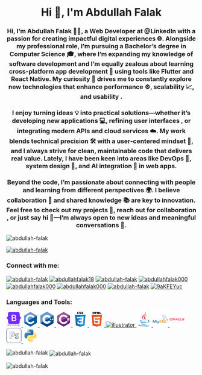 <h1 align="center">Hi 👋, I'm Abdullah Falak</h1>
<h3 align="center">Hi, I’m Abdullah Falak 👨‍💻, a Web Developer at @LinkedIn with a passion for creating impactful digital experiences 🌐. Alongside my professional role, I’m pursuing a Bachelor’s degree in Computer Science 🎓, where I’m expanding my knowledge of software development and I’m equally zealous about learning cross-platform app development 📱 using tools like Flutter and React Native. My curiosity 🚀 drives me to constantly explore new technologies that enhance performance ⚙️, scalability 📈, and usability .</h3>

 <h3 align="center">I enjoy turning ideas 💡 into practical solutions—whether it’s developing new applications ‍💻, refining user interfaces , or integrating modern APIs and cloud services ☁️. My work blends technical precision 🛠️ with a user-centered mindset 🧠, and I always strive for clean, maintainable code that delivers real value. Lately, I have been keen into areas like DevOps 🔧, system design 🧱, and AI integration 🤖 in web apps.</h3>
 
 <h3 align="center"> Beyond the code, I’m passionate about connecting with people and learning from different perspectives 🌍. I believe collaboration 🤝 and shared knowledge 📚 are key to innovation. Feel free to check out my projects 📂, reach out for collaboration , or just say hi 👋—I’m always open to new ideas and meaningful conversations 💬.</h3>

<p align="left"> <img src="https://komarev.com/ghpvc/?username=abdullah-falak&label=Profile%20views&color=0e75b6&style=flat" alt="abdullah-falak" /> </p>

<p align="left"> <a href="https://github.com/ryo-ma/github-profile-trophy"><img src="https://github-profile-trophy.vercel.app/?username=abdullah-falak" alt="abdullah-falak" /></a> </p>

<h3 align="left">Connect with me:</h3>
<p align="left">
<a href="https://dev.to/abdullah-falak" target="blank"><img align="center" src="https://raw.githubusercontent.com/rahuldkjain/github-profile-readme-generator/master/src/images/icons/Social/devto.svg" alt="abdullah-falak" height="30" width="40" /></a>
<a href="https://twitter.com/abdullahfalak18" target="blank"><img align="center" src="https://raw.githubusercontent.com/rahuldkjain/github-profile-readme-generator/master/src/images/icons/Social/twitter.svg" alt="abdullahfalak18" height="30" width="40" /></a>
<a href="https://linkedin.com/in/abdullah-falak" target="blank"><img align="center" src="https://raw.githubusercontent.com/rahuldkjain/github-profile-readme-generator/master/src/images/icons/Social/linked-in-alt.svg" alt="abdullah-falak" height="30" width="40" /></a>
<a href="https://kaggle.com/abdullahfalak000" target="blank"><img align="center" src="https://raw.githubusercontent.com/rahuldkjain/github-profile-readme-generator/master/src/images/icons/Social/kaggle.svg" alt="abdullahfalak000" height="30" width="40" /></a>
<a href="https://instagram.com/abdullahfalak000" target="blank"><img align="center" src="https://raw.githubusercontent.com/rahuldkjain/github-profile-readme-generator/master/src/images/icons/Social/instagram.svg" alt="abdullahfalak000" height="30" width="40" /></a>
<a href="https://www.hackerrank.com/abdullahfalak000" target="blank"><img align="center" src="https://raw.githubusercontent.com/rahuldkjain/github-profile-readme-generator/master/src/images/icons/Social/hackerrank.svg" alt="abdullahfalak000" height="30" width="40" /></a>
<a href="https://www.leetcode.com/abdullah-falak" target="blank"><img align="center" src="https://raw.githubusercontent.com/rahuldkjain/github-profile-readme-generator/master/src/images/icons/Social/leet-code.svg" alt="abdullah-falak" height="30" width="40" /></a>
<a href="https://discord.gg/9aKFEYuc" target="blank"><img align="center" src="https://raw.githubusercontent.com/rahuldkjain/github-profile-readme-generator/master/src/images/icons/Social/discord.svg" alt="9aKFEYuc" height="30" width="40" /></a>
</p>

<h3 align="left">Languages and Tools:</h3>
<p align="left"> <a href="https://getbootstrap.com" target="_blank" rel="noreferrer"> <img src="https://raw.githubusercontent.com/devicons/devicon/master/icons/bootstrap/bootstrap-plain-wordmark.svg" alt="bootstrap" width="40" height="40"/> </a> <a href="https://www.cprogramming.com/" target="_blank" rel="noreferrer"> <img src="https://raw.githubusercontent.com/devicons/devicon/master/icons/c/c-original.svg" alt="c" width="40" height="40"/> </a> <a href="https://www.w3schools.com/cpp/" target="_blank" rel="noreferrer"> <img src="https://raw.githubusercontent.com/devicons/devicon/master/icons/cplusplus/cplusplus-original.svg" alt="cplusplus" width="40" height="40"/> </a> <a href="https://www.w3schools.com/cs/" target="_blank" rel="noreferrer"> <img src="https://raw.githubusercontent.com/devicons/devicon/master/icons/csharp/csharp-original.svg" alt="csharp" width="40" height="40"/> </a> <a href="https://www.w3schools.com/css/" target="_blank" rel="noreferrer"> <img src="https://raw.githubusercontent.com/devicons/devicon/master/icons/css3/css3-original-wordmark.svg" alt="css3" width="40" height="40"/> </a> <a href="https://www.w3.org/html/" target="_blank" rel="noreferrer"> <img src="https://raw.githubusercontent.com/devicons/devicon/master/icons/html5/html5-original-wordmark.svg" alt="html5" width="40" height="40"/> </a> <a href="https://www.adobe.com/in/products/illustrator.html" target="_blank" rel="noreferrer"> <img src="https://www.vectorlogo.zone/logos/adobe_illustrator/adobe_illustrator-icon.svg" alt="illustrator" width="40" height="40"/> </a> <a href="https://www.java.com" target="_blank" rel="noreferrer"> <img src="https://raw.githubusercontent.com/devicons/devicon/master/icons/java/java-original.svg" alt="java" width="40" height="40"/> </a> <a href="https://www.mysql.com/" target="_blank" rel="noreferrer"> <img src="https://raw.githubusercontent.com/devicons/devicon/master/icons/mysql/mysql-original-wordmark.svg" alt="mysql" width="40" height="40"/> </a> <a href="https://www.oracle.com/" target="_blank" rel="noreferrer"> <img src="https://raw.githubusercontent.com/devicons/devicon/master/icons/oracle/oracle-original.svg" alt="oracle" width="40" height="40"/> </a> <a href="https://www.photoshop.com/en" target="_blank" rel="noreferrer"> <img src="https://raw.githubusercontent.com/devicons/devicon/master/icons/photoshop/photoshop-line.svg" alt="photoshop" width="40" height="40"/> </a> <a href="https://www.python.org" target="_blank" rel="noreferrer"> <img src="https://raw.githubusercontent.com/devicons/devicon/master/icons/python/python-original.svg" alt="python" width="40" height="40"/> </a> </p>

<p><img align="left" src="https://github-readme-stats.vercel.app/api/top-langs?username=abdullah-falak&show_icons=true&locale=en&layout=compact" alt="abdullah-falak" /></p>

<p>&nbsp;<img align="center" src="https://github-readme-stats.vercel.app/api?username=abdullah-falak&show_icons=true&locale=en" alt="abdullah-falak" /></p>

<p><img align="center" src="https://github-readme-streak-stats.herokuapp.com/?user=abdullah-falak&" alt="abdullah-falak" /></p>

